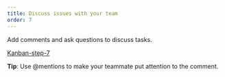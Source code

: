 ```yaml
---
title: Discuss issues with your team
order: 7
---
```


Add comments and ask questions to discuss tasks.

[Kanban-step-7](howTo:Kanban-step-7)

**Tip**: Use @mentions to make your teammate put attention to the comment.

